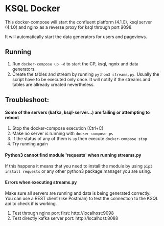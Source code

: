 # KSQL Docker

This docker-compose will start the confluent platform (4.1.0), ksql server (4.1.0) and nginx as a reverse proxy for ksql through port 9098.

It will automatically start the data generators for users and pageviews.


## Running

1. Run `docker-compose up -d` to start the CP, ksql, ngnix and data generators. 
2. Create the tables and stream by running `python3 streams.py`. Usually the script have to be executed only once. It will notify if the streams and tables are allready created nevertheless.


## Troubleshoot:

#### Some of the servers (kafka, ksql-server...) are failing or attempting to reboot

1. Stop the docker-compose execution (Ctrl+C)
2. Make no server is running with `docker-compose ps`
3. If the status of any of them is `up` then execute `docker-compose stop`
4. Try running again


#### Python3 cannot find module 'requests' when running streams.py

If this happens it means that you need to install the module by using `pip3 install requests` or any other python3 package manager you are using.

#### Errors when executing streams.py

Make sure all servers are running and data is being generated correctly. You can use a REST client (like Postman) to test the connection to the KSQL api to check if is working.

1. Test through nginx port first: http://localhost:9098
2. Test directly kafka server port: http://localhost:8088
